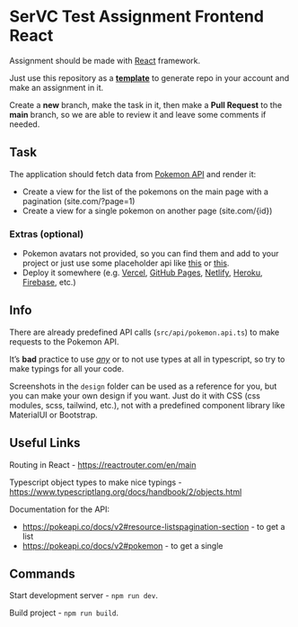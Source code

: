 # SerVC Test Assignment Frontend React

Assignment should be made with [React](https://reactjs.org/docs/getting-started.html) framework.

Just use this repository as a [**template**](https://docs.github.com/en/repositories/creating-and-managing-repositories/creating-a-repository-from-a-template) to generate repo in your account and make an assignment in it.

Create a **new** branch, make the task in it, then make a **Pull Request** to the **main** branch, so we are able to review it and leave some comments if needed.

## Task
The application should fetch data from [Pokemon API](https://pokeapi.co/docs/v2) and render it:
* Create a view for the list of the pokemons on the main page with a pagination (site.com/?page=1)
* Create a view for a single pokemon on another page (site.com/{id})

### Extras (optional)
* Pokemon avatars not provided, so you can find them and add to your project or just use some placeholder api like [this](https://ui-avatars.com/) or [this](https://www.stefanjudis.com/blog/apis-to-generate-random-user-avatars/).
* Deploy it somewhere (e.g. [Vercel](https://vercel.com/), [GitHub Pages](https://pages.github.com/), [Netlify](https://www.netlify.com/), [Heroku](https://www.heroku.com/), [Firebase](https://firebase.google.com/), etc.)

## Info
There are already predefined API calls (`src/api/pokemon.api.ts`) to make requests to the Pokemon API.

It’s **bad** practice to use [*any*](https://www.typescriptlang.org/docs/handbook/2/everyday-types.html#any) or to not use types at all in typescript, so try to make typings for all your code.

Screenshots in the `design` folder can be used as a reference for you, but you can make your own design if you want. Just do it with CSS (css modules, scss, tailwind, etc.), not with a predefined component library like MaterialUI or Bootstrap.

## Useful Links

Routing in React - https://reactrouter.com/en/main

Typescript object types to make nice typings - https://www.typescriptlang.org/docs/handbook/2/objects.html

Documentation for the API:
* https://pokeapi.co/docs/v2#resource-listspagination-section - to get a list
* https://pokeapi.co/docs/v2#pokemon - to get a single

## Commands
Start development server - `npm run dev`.

Build project - `npm run build`.
